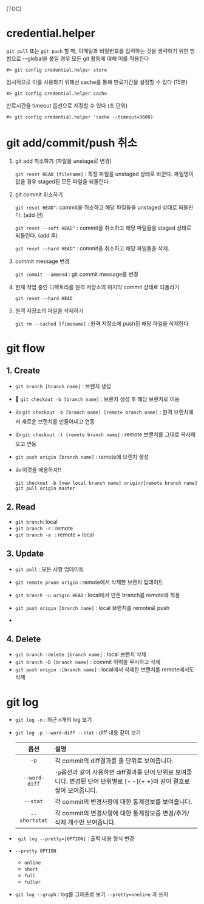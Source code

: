 [TOC]

# credential.helper

`git pull` 또는 `git push` 할 때, 이메일과 비밀번호를 입력하는 것을 생략하기 위한 방법으로 --global을 붙일 경우 모든 git 활동에 대해 이를 적용한다

`#> git config credential.helper store`

임시적으로 이를 사용하기 위해선 cache를 통해 만료기간을 설정할 수 있다 (15분)

`#> git config credential.helper cache `

만료시간을 timeout 옵션으로 지정할 수 있다 (초 단위)

`#> git config credential.helper 'cache --timeout=3600)`



# git add/commit/push 취소

1. git add 취소하기 (파일을 unstage로 변경)

   `git reset HEAD [filename]` : 특정 파일을 unstaged 상태로 바꾼다. 파일명이 없을 경우 staged된 모든 파일을 되돌린다.

2. git commit 취소하기

   `git reset HEAD^`: commit을 취소하고 해당 파일들을 unstaged 상태로 되돌린다. (add 전)

   `git reset --soft HEAD^` : commit을 취소하고 해당 파일들을 staged 상태로 되돌린다. (add 후)

   `git reset --hard HEAD^` : commit을 취소하고 해당 파일들을 삭제.

3. commit message 변경

   `git commit --ammend` : git commit message를 변경

4. 현재 작업 중인 디렉토리를 원격 저장소의 마지막 commit 상태로 되돌리기

   `git reset --hard HEAD`

5. 원격 저장소의 파일을 삭제하기

   `git rm --cached [fimename]` : 원격 저장소에 push된 해당 파일을 삭제한다



# git flow

## 1. Create

* `git branch [branch name]` : 브랜치 생성

* 👋 `git checkout -b [branch name]` : 브랜치 생성 후 해당 브랜치로 이동

* 👍 `git checkout -b [branch name] [remote branch name]` : 원격 브랜치에서 새로운 브랜치를 만들어내고 연동 

* 👍 `git checkout -t [remote branch name]` : remote 브랜치를 그대로 복사해오고 연동

* `git push origin [branch name]` : remote에 브랜치 생성

* 👍 이것을 애용하자!!

  ```
  git checkout -b [new local branch name] origin/[remote branch name]
  git pull origin master
  ```

## 2. Read

* `git branch`: local
* `git branch -r` : remote
* `git branch -a ` : remote + local

## 3. Update

* `git pull` : 모든 사항 업데이트
* `git remote prune origin` : remote에서 삭제한 브랜치 업데이트

* `git branch -u origin HEAD` : local에서 만든 branch를 remote에 적용
* `git push origin [branch name]` : local 브랜치를 remote로 push
* 

## 4. Delete

* `git branch -delete [branch name]` : local 브랜치 삭제
* `git branch -D [branch name]` : commit 이력을 무시하고 삭제
* `git push origin :[branch name]` : local에서 삭제한 브랜치를 remote에서도 삭제



# git log

* `git log -n` : 최근 n개의 log 보기

* `git log -p --word-diff --stat` : diff 내용 같이 보기

  |     옵션      | 설명                                                         |
  | :-----------: | :----------------------------------------------------------- |
  |     `-p`      | 각 commit의 diff결과를 줄 단위로 보여줍니다.                 |
  | `--word-diff` | `-p`옵션과 같이 사용하면 diff결과를 단어 단위로 보여줍니다. 변경된 단어 단위별로 [- -]{+ +}와 같이 괄호로 쌓아 보여줍니다. |
  |   `--stat`    | 각 commit의 변경사항에 대한 통계정보를 보여줍니다.           |
  | `--shortstat` | 각 commit의 변경사항에 대한 통계정보중 변경/추가/삭제 개수만 보여줍니다. |

*  ` git log --pretty=[OPTION]`  : 출력 내용 형식 변경

  * `--pretty OPTION` 
    * `online`
    * `short`
    * `full`
    * `fuller`

* `git log --graph` : log를 그래프로 보기 `--pretty=oneline` 과 쓰자